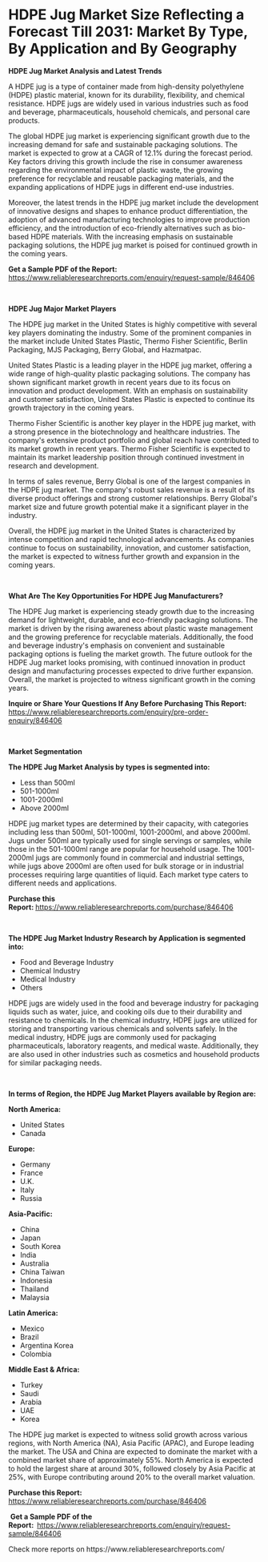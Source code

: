 <p><h1>HDPE Jug Market Size Reflecting a Forecast Till 2031: Market By Type, By Application and By Geography</h1></p><p><strong>HDPE Jug Market Analysis and Latest Trends</strong></p>
<p><p>A HDPE jug is a type of container made from high-density polyethylene (HDPE) plastic material, known for its durability, flexibility, and chemical resistance. HDPE jugs are widely used in various industries such as food and beverage, pharmaceuticals, household chemicals, and personal care products.</p><p>The global HDPE jug market is experiencing significant growth due to the increasing demand for safe and sustainable packaging solutions. The market is expected to grow at a CAGR of 12.1% during the forecast period. Key factors driving this growth include the rise in consumer awareness regarding the environmental impact of plastic waste, the growing preference for recyclable and reusable packaging materials, and the expanding applications of HDPE jugs in different end-use industries.</p><p>Moreover, the latest trends in the HDPE jug market include the development of innovative designs and shapes to enhance product differentiation, the adoption of advanced manufacturing technologies to improve production efficiency, and the introduction of eco-friendly alternatives such as bio-based HDPE materials. With the increasing emphasis on sustainable packaging solutions, the HDPE jug market is poised for continued growth in the coming years.</p></p>
<p><strong>Get a Sample PDF of the Report:&nbsp;</strong> <a href="https://www.reliableresearchreports.com/enquiry/request-sample/846406">https://www.reliableresearchreports.com/enquiry/request-sample/846406</a></p>
<p>&nbsp;</p>
<p><strong>HDPE Jug Major Market Players</strong></p>
<p><p>The HDPE jug market in the United States is highly competitive with several key players dominating the industry. Some of the prominent companies in the market include United States Plastic, Thermo Fisher Scientific, Berlin Packaging, MJS Packaging, Berry Global, and Hazmatpac.</p><p>United States Plastic is a leading player in the HDPE jug market, offering a wide range of high-quality plastic packaging solutions. The company has shown significant market growth in recent years due to its focus on innovation and product development. With an emphasis on sustainability and customer satisfaction, United States Plastic is expected to continue its growth trajectory in the coming years.</p><p>Thermo Fisher Scientific is another key player in the HDPE jug market, with a strong presence in the biotechnology and healthcare industries. The company's extensive product portfolio and global reach have contributed to its market growth in recent years. Thermo Fisher Scientific is expected to maintain its market leadership position through continued investment in research and development.</p><p>In terms of sales revenue, Berry Global is one of the largest companies in the HDPE jug market. The company's robust sales revenue is a result of its diverse product offerings and strong customer relationships. Berry Global's market size and future growth potential make it a significant player in the industry.</p><p>Overall, the HDPE jug market in the United States is characterized by intense competition and rapid technological advancements. As companies continue to focus on sustainability, innovation, and customer satisfaction, the market is expected to witness further growth and expansion in the coming years.</p></p>
<p>&nbsp;</p>
<p><strong>What Are The Key Opportunities For HDPE Jug Manufacturers?</strong></p>
<p><p>The HDPE Jug market is experiencing steady growth due to the increasing demand for lightweight, durable, and eco-friendly packaging solutions. The market is driven by the rising awareness about plastic waste management and the growing preference for recyclable materials. Additionally, the food and beverage industry's emphasis on convenient and sustainable packaging options is fueling the market growth. The future outlook for the HDPE Jug market looks promising, with continued innovation in product design and manufacturing processes expected to drive further expansion. Overall, the market is projected to witness significant growth in the coming years.</p></p>
<p><strong>Inquire or Share Your Questions If Any Before Purchasing This Report:</strong> <a href="https://www.reliableresearchreports.com/enquiry/pre-order-enquiry/846406">https://www.reliableresearchreports.com/enquiry/pre-order-enquiry/846406</a></p>
<p>&nbsp;</p>
<p><strong>Market Segmentation</strong></p>
<p><strong>The HDPE Jug Market Analysis by types is segmented into:</strong></p>
<p><ul><li>Less than 500ml</li><li>501-1000ml</li><li>1001-2000ml</li><li>Above 2000ml</li></ul></p>
<p><p>HDPE jug market types are determined by their capacity, with categories including less than 500ml, 501-1000ml, 1001-2000ml, and above 2000ml. Jugs under 500ml are typically used for single servings or samples, while those in the 501-1000ml range are popular for household usage. The 1001-2000ml jugs are commonly found in commercial and industrial settings, while jugs above 2000ml are often used for bulk storage or in industrial processes requiring large quantities of liquid. Each market type caters to different needs and applications.</p></p>
<p><strong>Purchase this Report:&nbsp;</strong><a href="https://www.reliableresearchreports.com/purchase/846406">https://www.reliableresearchreports.com/purchase/846406</a></p>
<p>&nbsp;</p>
<p><strong>The HDPE Jug Market Industry Research by Application is segmented into:</strong></p>
<p><ul><li>Food and Beverage Industry</li><li>Chemical Industry</li><li>Medical Industry</li><li>Others</li></ul></p>
<p><p>HDPE jugs are widely used in the food and beverage industry for packaging liquids such as water, juice, and cooking oils due to their durability and resistance to chemicals. In the chemical industry, HDPE jugs are utilized for storing and transporting various chemicals and solvents safely. In the medical industry, HDPE jugs are commonly used for packaging pharmaceuticals, laboratory reagents, and medical waste. Additionally, they are also used in other industries such as cosmetics and household products for similar packaging needs.</p></p>
<p>&nbsp;</p>
<p><strong>In terms of Region, the HDPE Jug Market Players available by Region are:</strong></p>
<p>
    <p> <strong> North America: </strong>
        <ul>
            <li>United States</li>
            <li>Canada</li>
        </ul>
        </p> 
    <p> <strong> Europe: </strong>
        <ul>
            <li>Germany</li>
            <li>France</li>
            <li>U.K.</li>
            <li>Italy</li>
            <li>Russia</li>
        </ul>
        </p> 
    <p> <strong> Asia-Pacific: </strong>
        <ul>
            <li>China</li>
            <li>Japan</li>
            <li>South Korea</li>
            <li>India</li>
            <li>Australia</li>
            <li>China Taiwan</li>
            <li>Indonesia</li>
            <li>Thailand</li>
            <li>Malaysia</li>
        </ul>
        </p> 
    <p> <strong> Latin America: </strong>
        <ul>
            <li>Mexico</li>
            <li>Brazil</li>
            <li>Argentina Korea</li>
            <li>Colombia</li>
        </ul>
        </p> 
    <p> <strong> Middle East & Africa: </strong>
        <ul>
            <li>Turkey</li>
            <li>Saudi</li>
            <li>Arabia</li>
            <li>UAE</li>
            <li>Korea</li>
        </ul>
    </p>
    </p>
<p><p>The HDPE jug market is expected to witness solid growth across various regions, with North America (NA), Asia Pacific (APAC), and Europe leading the market. The USA and China are expected to dominate the market with a combined market share of approximately 55%. North America is expected to hold the largest share at around 30%, followed closely by Asia Pacific at 25%, with Europe contributing around 20% to the overall market valuation.</p></p>
<p><strong>Purchase this Report: </strong><a href="https://www.reliableresearchreports.com/purchase/846406">https://www.reliableresearchreports.com/purchase/846406</a></p>
<p>&nbsp;<strong>Get a Sample PDF of the Report:&nbsp;&nbsp;</strong><a href="https://www.reliableresearchreports.com/enquiry/request-sample/846406">https://www.reliableresearchreports.com/enquiry/request-sample/846406</a></p>
<p><strong></strong></p>
<p>Check more reports on https://www.reliableresearchreports.com/</p>